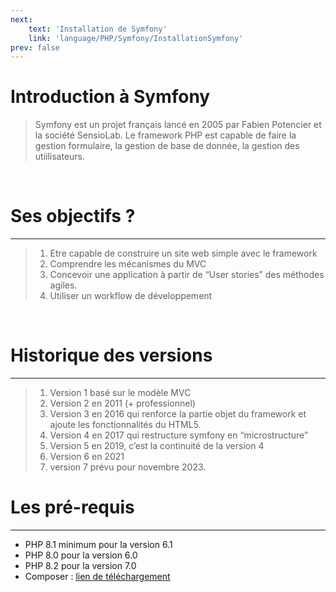 ```yaml
---
next: 
    text: 'Installation de Symfony'
    link: 'language/PHP/Symfony/InstallationSymfony'
prev: false
---
```

# Introduction à Symfony

> Symfony est un projet français lancé en 2005 par Fabien Potencier et la société SensioLab. Le framework PHP est capable de faire la gestion formulaire, la gestion de base de donnée, la gestion des utiilisateurs.

<br>

# Ses objectifs ?

---
>1. Etre capable de construire un site web simple avec le framework
>2. Comprendre les mécanismes du MVC
>3. Concevoir une application à partir de “User stories” des méthodes agiles.
>4. Utiliser un workflow de développement

<br>

# Historique des versions

---
>1. Version 1 basé sur le modèle MVC
>2. Version 2 en 2011 (+ professionnel)
>3. Version 3 en 2016 qui renforce la partie objet du framework et ajoute les fonctionnalités du HTML5.
>4. Version 4 en 2017 qui restructure symfony en “microstructure”
>5. Version 5 en 2019, c’est la continuité de la version 4
>6. Version 6 en 2021
>7. version 7 prévu pour novembre 2023.

# Les pré-requis

---

- PHP 8.1 minimum pour la version 6.1
- PHP 8.0 pour la version 6.0
- PHP 8.2 pour la version 7.0
- Composer : <u>[lien de téléchargement](https://getcomposer.org/)</u>

